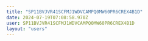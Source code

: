 ```yaml
---
title: "SP11BVJVR41SCFMJ1WDVCAMPQ0MW60PR6CREX4B1D"
date: 2024-07-19T07:08:58.970Z
user: SP11BVJVR41SCFMJ1WDVCAMPQ0MW60PR6CREX4B1D
layout: "users"
---
```

    